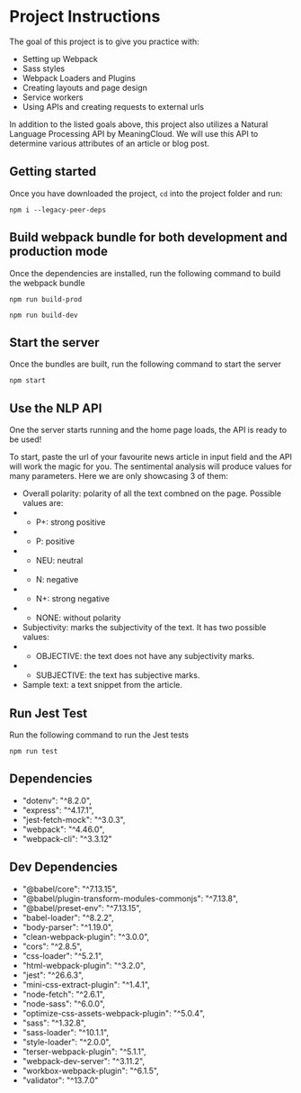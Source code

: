 # Project Instructions
The goal of this project is to give you practice with:
- Setting up Webpack
- Sass styles
- Webpack Loaders and Plugins
- Creating layouts and page design
- Service workers
- Using APIs and creating requests to external urls

In addition to the listed goals above, this project also utilizes a Natural Language Processing API by MeaningCloud. We will use this API to determine various attributes of an article or blog post.

## Getting started

Once you have downloaded the project, `cd` into the project folder and run:
```
npm i --legacy-peer-deps
```

## Build webpack bundle for both development and production mode

Once the dependencies are installed, run the following command to build the webpack bundle
```
npm run build-prod
```

```
npm run build-dev
```

## Start the server

Once the bundles are built, run the following command to start the server
```
npm start
```

## Use the NLP API

One the server starts running and the home page loads, the API is ready to be used!

To start, paste the url of your favourite news article in input field and the API will work the magic for you. The sentimental analysis will produce values for many parameters. Here we are only showcasing 3 of them:

- Overall polarity: polarity of all the text combned on the page. Possible values are:
- - P+: strong positive
- - P: positive
- - NEU: neutral
- - N: negative
- - N+: strong negative
- - NONE: without polarity
- Subjectivity: marks the subjectivity of the text. It has two possible values:
- - OBJECTIVE: the text does not have any subjectivity marks.
- - SUBJECTIVE: the text has subjective marks.
- Sample text: a text snippet from the article.

## Run Jest Test

Run the following command to run the Jest tests

```
npm run test
```

## Dependencies

- "dotenv": "^8.2.0",
- "express": "^4.17.1",
- "jest-fetch-mock": "^3.0.3",
- "webpack": "^4.46.0",
- "webpack-cli": "^3.3.12"

## Dev Dependencies
- "@babel/core": "^7.13.15",
- "@babel/plugin-transform-modules-commonjs": "^7.13.8",
- "@babel/preset-env": "^7.13.15",
- "babel-loader": "^8.2.2",
- "body-parser": "^1.19.0",
- "clean-webpack-plugin": "^3.0.0",
- "cors": "^2.8.5",
- "css-loader": "^5.2.1",
- "html-webpack-plugin": "^3.2.0",
- "jest": "^26.6.3",
- "mini-css-extract-plugin": "^1.4.1",
- "node-fetch": "^2.6.1",
- "node-sass": "^6.0.0",
- "optimize-css-assets-webpack-plugin": "^5.0.4",
- "sass": "^1.32.8",
- "sass-loader": "^10.1.1",
- "style-loader": "^2.0.0",
- "terser-webpack-plugin": "^5.1.1",
- "webpack-dev-server": "^3.11.2",
- "workbox-webpack-plugin": "^6.1.5",
- "validator": "^13.7.0"
